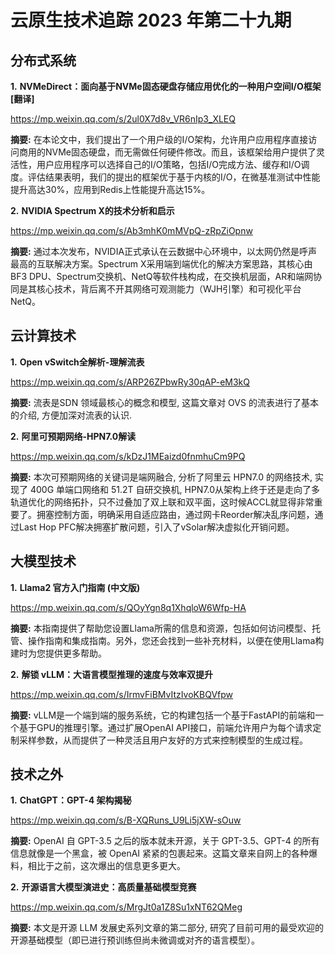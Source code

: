 # 云原生技术追踪 2023 年第二十九期

## 分布式系统

**1.** **NVMeDirect：面向基于NVMe固态硬盘存储应用优化的一种用户空间I/O框架[翻译]**

https://mp.weixin.qq.com/s/2ul0X7d8v_VR6nIp3_XLEQ

**摘要:** 在本论文中，我们提出了一个用户级的I/O架构，允许用户应用程序直接访问商用的NVMe固态硬盘，而无需做任何硬件修改。而且，该框架给用户提供了灵活性，用户应用程序可以选择自己的I/O策略，包括I/O完成方法、缓存和I/O调度。评估结果表明，我们的提出的框架优于基于内核的I/O，在微基准测试中性能提升高达30%，应用到Redis上性能提升高达15%。

**2.** **NVIDIA Spectrum X的技术分析和启示**

https://mp.weixin.qq.com/s/Ab3mhK0mMVpQ-zRpZiOpnw

**摘要:** 通过本次发布，NVIDIA正式承认在云数据中心环境中，以太网仍然是呼声最高的互联解决方案。Spectrum X采用端到端优化的解决方案思路，其核心由BF3 DPU、Spectrum交换机、NetQ等软件栈构成，在交换机层面，AR和端网协同是其核心技术，背后离不开其网络可观测能力（WJH引擎）和可视化平台NetQ。

## 云计算技术

**1.** **Open vSwitch全解析-理解流表**

https://mp.weixin.qq.com/s/ARP26ZPbwRy30qAP-eM3kQ

**摘要:** 流表是SDN 领域最核心的概念和模型, 这篇文章对 OVS 的流表进行了基本的介绍, 方便加深对流表的认识.

**2.** **阿里可预期网络-HPN7.0解读**

https://mp.weixin.qq.com/s/kDzJ1MEaizd0fnmhuCm9PQ

**摘要:** 本次可预期网络的关键词是端网融合, 分析了阿里云 HPN7.0 的网络技术, 实现了 400G 单端口网络和 51.2T 自研交换机, HPN7.0从架构上终于还是走向了多轨道优化的网络拓扑，只不过叠加了双上联和双平面，这时候ACCL就显得非常重要了。拥塞控制方面，明确采用自适应路由，通过网卡Reorder解决乱序问题，通过Last Hop PFC解决拥塞扩散问题，引入了vSolar解决虚拟化开销问题。

## 大模型技术

**1.** **Llama2 官方入门指南 (中文版)**

https://mp.weixin.qq.com/s/QOyYgn8q1XhqloW6Wfp-HA

**摘要:** 本指南提供了帮助您设置Llama所需的信息和资源，包括如何访问模型、托管、操作指南和集成指南。另外，您还会找到一些补充材料，以便在使用Llama构建时为您提供更多帮助。

**2.** **解锁 vLLM：大语言模型推理的速度与效率双提升**

https://mp.weixin.qq.com/s/IrmvFiBMvItzIvoKBQVfpw

**摘要:** vLLM是一个端到端的服务系统，它的构建包括一个基于FastAPI的前端和一个基于GPU的推理引擎。通过扩展OpenAI API接口，前端允许用户为每个请求定制采样参数，从而提供了一种灵活且用户友好的方式来控制模型的生成过程。

## 技术之外

**1.** **ChatGPT：GPT-4 架构揭秘**

https://mp.weixin.qq.com/s/B-XQRuns_U9Li5jXW-sOuw

**摘要:** OpenAI 自 GPT-3.5 之后的版本就未开源，关于 GPT-3.5、GPT-4 的所有信息就像是一个黑盒，被 OpenAI 紧紧的包裹起来。这篇文章来自网上的各种爆料，相比于之前，这次爆出的信息更多更大。

**2.** **开源语言大模型演进史：高质量基础模型竞赛**

https://mp.weixin.qq.com/s/MrgJt0a1Z8Su1xNT62QMeg

**摘要:** 本文是开源 LLM 发展史系列文章的第二部分, 研究了目前可用的最受欢迎的开源基础模型（即已进行预训练但尚未微调或对齐的语言模型）。



